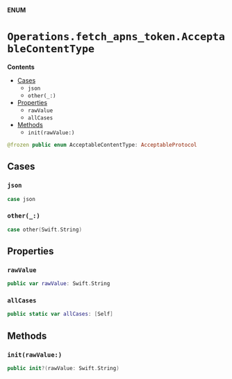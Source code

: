 **ENUM**

# `Operations.fetch_apns_token.AcceptableContentType`

**Contents**

- [Cases](#cases)
  - `json`
  - `other(_:)`
- [Properties](#properties)
  - `rawValue`
  - `allCases`
- [Methods](#methods)
  - `init(rawValue:)`

```swift
@frozen public enum AcceptableContentType: AcceptableProtocol
```

## Cases
### `json`

```swift
case json
```

### `other(_:)`

```swift
case other(Swift.String)
```

## Properties
### `rawValue`

```swift
public var rawValue: Swift.String
```

### `allCases`

```swift
public static var allCases: [Self]
```

## Methods
### `init(rawValue:)`

```swift
public init?(rawValue: Swift.String)
```
